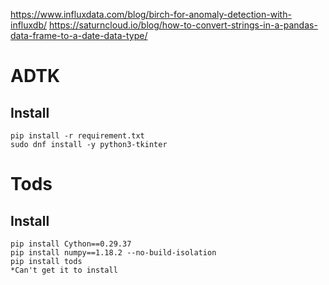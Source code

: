https://www.influxdata.com/blog/birch-for-anomaly-detection-with-influxdb/
https://saturncloud.io/blog/how-to-convert-strings-in-a-pandas-data-frame-to-a-date-data-type/

# ADTK
## Install
```
pip install -r requirement.txt
sudo dnf install -y python3-tkinter
```

# Tods
## Install
```
pip install Cython==0.29.37
pip install numpy==1.18.2 --no-build-isolation
pip install tods
*Can't get it to install
```